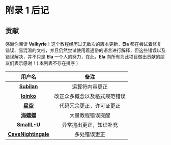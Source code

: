 # 附录 1 后记

## 贡献

感谢你阅读 **Valkyrie**！这个教程经历过无数次的版本更新，**Ela** 都在尝试着修复错误、易混淆的文档，并且仍然尝试使用着通俗的语言进行解释，但这些错误以及错误解决，并不只是 **Ela** 一个人的努力，在此，**Ela** 向所有为此项目做出贡献的朋友们表示感谢！( 本列表不存在排序 )

**用户名**|**备注**
:-:|:-:
**[Subilan](https://github.com/Subilan)**|运算符内容更正
**[loinko](https://github.com/loinko)**|改正众多概念以及格式规范错误
**[星空](https://www.mcbbs.net/home.php?mod=space&uid=281332)**|代码冗余更正，许可证更正
**[海螺螺](https://www.mcbbs.net/home.php?mod=space&uid=1196990)**|大量教程错误提醒
**[SmallL-U](https://github.com/SmallL-U)**|异常抛出更正，知识补充
**[CaveNightingale](https://github.com/CaveNightingale)**|多处错误更正
